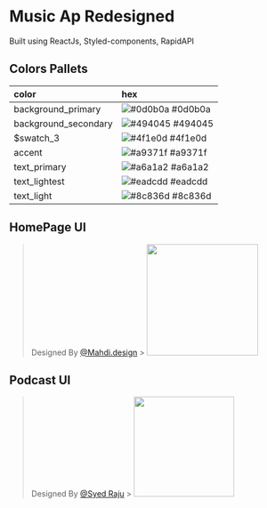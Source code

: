 # Music Ap Redesigned

Built using ReactJs, Styled-components, RapidAPI

## Colors Pallets

| color                | hex                                                              |
| :------------------- | :--------------------------------------------------------------- |
| background_primary   | ![#0d0b0a](https://via.placeholder.com/10/0d0b0a?text=+) #0d0b0a |
| background_secondary | ![#494045](https://via.placeholder.com/10/494045?text=+) #494045 |
| $swatch_3            | ![#4f1e0d](https://via.placeholder.com/10/4f1e0d?text=+) #4f1e0d |
| accent               | ![#a9371f](https://via.placeholder.com/10/a9371f?text=+) #a9371f |
| text_primary         | ![#a6a1a2](https://via.placeholder.com/10/a6a1a2?text=+) #a6a1a2 |
| text_lightest        | ![#eadcdd](https://via.placeholder.com/10/eadcdd?text=+) #eadcdd |
| text_light           | ![#8c836d](https://via.placeholder.com/10/8c836d?text=+) #8c836d |

## HomePage UI

> Designed By [@Mahdi.design](https://dribbble.com/mahdigolizade) > <img height='200px' src='https://cdn.dribbble.com/users/5080573/screenshots/17147578/media/71a6eb73cec9e79bc790aae08b377e7c.png' />

## Podcast UI

> Designed By [@Syed Raju](https://dribbble.com/shots/12187493/attachments/3808451?mode=media) > <img src='https://cdn.dribbble.com/users/941250/screenshots/12187493/media/52799da4bae0d8a577b155ea6d841a54.png' height='180px' />
